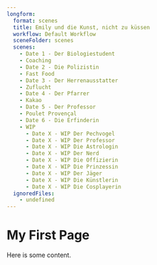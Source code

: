 ```yaml
---
longform:
  format: scenes
  title: Emily und die Kunst, nicht zu küssen
  workflow: Default Workflow
  sceneFolder: scenes
  scenes:
    - Date 1 - Der Biologiestudent
    - Coaching
    - Date 2 - Die Polizistin
    - Fast Food
    - Date 3 - Der Herrenausstatter
    - Zuflucht
    - Date 4 - Der Pfarrer
    - Kakao
    - Date 5 - Der Professor
    - Poulet Provençal
    - Date 6 - Die Erfinderin
    - WIP
      - Date X - WIP Der Pechvogel
      - Date X - WIP Der Professor
      - Date X - WIP Die Astrologin
      - Date X - WIP Der Nerd
      - Date X - WIP Die Offizierin
      - Date X - WIP Die Prinzessin
      - Date X - WIP Der Jäger
      - Date X - WIP Die Künstlerin
      - Date X - WIP Die Cosplayerin
  ignoredFiles:
    - undefined
---
```

# My First Page

Here is some content.